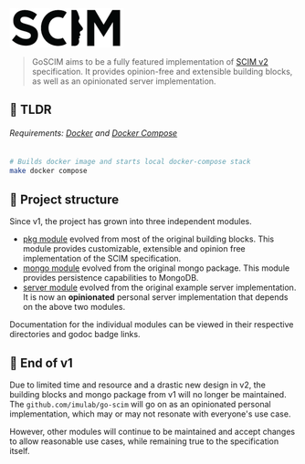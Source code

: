 <img src="./asset/scim.png" width="200">

> GoSCIM aims to be a fully featured implementation of [SCIM v2](http://www.simplecloud.info/) specification. It 
provides opinion-free and extensible building blocks, as well as an opinionated server implementation.

## :rocket: TLDR

###### *Requirements:* [Docker](https://docs.docker.com/get-started/) and [Docker Compose](https://docs.docker.com/compose/gettingstarted/)

```bash
# Builds docker image and starts local docker-compose stack
make docker compose
```

## :file_folder: Project structure

Since v1, the project has grown into three independent modules. 
- [pkg module](https://github.com/imulab/go-scim/tree/master/pkg/v2) evolved from most of the original building blocks. 
This module provides customizable, extensible and opinion free implementation of the SCIM specification.
- [mongo module](https://github.com/imulab/go-scim/tree/master/mongo/v2) evolved from the original mongo package. 
This module provides persistence capabilities to MongoDB.
- [server module](https://github.com/imulab/go-scim) evolved from the original example server implementation. It is now 
an __opinionated__ personal server implementation that depends on the above two modules.

Documentation for the individual modules can be viewed in their respective directories and godoc badge links.

## :no_entry_sign: End of v1

Due to limited time and resource and a drastic new design in v2, the building blocks and mongo package from v1 will no 
longer be maintained. The `github.com/imulab/go-scim` will go on as an opinionated personal implementation, which may or
may not resonate with everyone's use case.

However, other modules will continue to be maintained and accept changes to allow reasonable use cases, while remaining
true to the specification itself.
